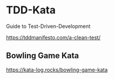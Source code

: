 # TDD-Kata

Guide to Test-Driven-Development

https://tddmanifesto.com/a-clean-test/

## Bowling Game Kata

https://kata-log.rocks/bowling-game-kata